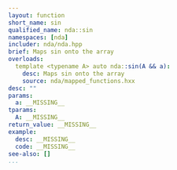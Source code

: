 ```yaml
---
layout: function
short_name: sin
qualified_name: nda::sin
namespaces: [nda]
includer: nda/nda.hpp
brief: Maps sin onto the array
overloads:
  template <typename A> auto nda::sin(A && a):
    desc: Maps sin onto the array
    source: nda/mapped_functions.hxx
desc: ""
params:
  a: __MISSING__
tparams:
  A: __MISSING__
return_value: __MISSING__
example:
  desc: __MISSING__
  code: __MISSING__
see-also: []
...
```


